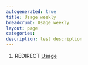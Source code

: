 ```yaml
---
autogenerated: true
title: Usage weekly
breadcrumb: Usage weekly
layout: page
categories: 
description: test description
---
```


1.  REDIRECT [Usage](Usage "wikilink")
